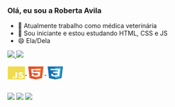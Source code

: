### Olá, eu sou a Roberta Avila

- 🔭 Atualmente trabalho como médica veterinária
- 🌱 Sou iniciante e estou estudando HTML, CSS e JS
- 😄 Ela/Dela

<div>
  <a href="https://github.com/Skarllebo">
  <img height="160cm" src="https://github-readme-stats.vercel.app/api?username=Skarllebo&show_icons=true&theme=dracula" />
  <img height="160cm" src="https://github-readme-stats.vercel.app/api/top-langs/?username=Skarllebo&layout=compact&theme=dracula" />
</div>

<div style="display: inline_block"><br>
  <img align="center" alt="Rafa-Js" height="30" width="40" src="https://raw.githubusercontent.com/devicons/devicon/master/icons/javascript/javascript-plain.svg">
  <img align="center" alt="Rafa-HTML" height="30" width="40" src="https://raw.githubusercontent.com/devicons/devicon/master/icons/html5/html5-original.svg">
  <img align="center" alt="Rafa-CSS" height="30" width="40" src="https://raw.githubusercontent.com/devicons/devicon/master/icons/css3/css3-original.svg">
 </div>
 
 ##
 
 <div> 
  <a href="https://instagram.com/rohavila" target="_blank"><img src="https://img.shields.io/badge/-Instagram-%23E4405F?style=for-the-badge&logo=instagram&logoColor=white" target="_blank"></a>
 	<a href = "mailto:skarllebo@gmail.com"><img src="https://img.shields.io/badge/-Gmail-%23333?style=for-the-badge&logo=gmail&logoColor=white" target="_blank"></a>
  <a href="https://www.linkedin.com/in/robertaavila" target="_blank"><img src="https://img.shields.io/badge/-LinkedIn-%230077B5?style=for-the-badge&logo=linkedin&logoColor=white" target="_blank"></a> 
</div>

